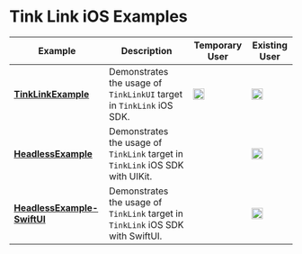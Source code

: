# Tink Link iOS Examples

|Example|Description|Temporary User|Existing User|
|---|---|---|---|
|**[TinkLinkExample](TinkLinkExample)**|Demonstrates the usage of `TinkLinkUI` target in `TinkLink` iOS SDK.|<img width="20" alt="icon-check-green" src="https://user-images.githubusercontent.com/14132621/116664333-9a132080-a998-11eb-92da-0de3116551be.png">|<img width="20" alt="icon-check-green" src="https://user-images.githubusercontent.com/14132621/116664333-9a132080-a998-11eb-92da-0de3116551be.png">|
|**[HeadlessExample](HeadlessExample)**|Demonstrates the usage of `TinkLink` target in `TinkLink` iOS SDK with UIKit.||<img width="20" alt="icon-check-green" src="https://user-images.githubusercontent.com/14132621/116664333-9a132080-a998-11eb-92da-0de3116551be.png">|
|**[HeadlessExample-SwiftUI](HeadlessExample-SwiftUI)**|Demonstrates the usage of `TinkLink` target in `TinkLink` iOS SDK with SwiftUI.||<img width="20" alt="icon-check-green" src="https://user-images.githubusercontent.com/14132621/116664333-9a132080-a998-11eb-92da-0de3116551be.png">|
